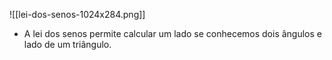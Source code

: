 ![[lei-dos-senos-1024x284.png]]

- A lei dos senos permite calcular um lado se conhecemos dois ângulos e lado de um triângulo.